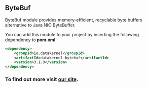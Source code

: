 ## ByteBuf

ByteBuf module provides memory-efficient, recyclable byte buffers alternative to Java NIO ByteBuffer.

You can add this module to your project by inserting the following dependency to **pom.xml**:
```xml
<dependency>
    <groupId>io.datakernel</groupId>
    <artifactId>datakernel-bytebuf</artifactId>
    <version>3.1.0</version>
</dependency>
```

### To find out more visit [our site](https://datakernel.io/docs/core/bytebuf.html).